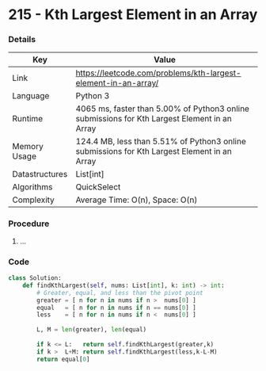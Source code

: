 # 215 - Kth Largest Element in an Array

### Details

| Key | Value |
| --- | ----- |
| Link | https://leetcode.com/problems/kth-largest-element-in-an-array/
| Language | Python 3
| Runtime | 4065 ms, faster than 5.00% of Python3 online submissions for Kth Largest Element in an Array
| Memory Usage | 124.4 MB, less than 5.51% of Python3 online submissions for Kth Largest Element in an Array
| Datastructures | List[int]
| Algorithms | QuickSelect
| Complexity | Average Time: O(n), Space: O(n)

### Procedure

1. ...

### Code

```python
class Solution:
    def findKthLargest(self, nums: List[int], k: int) -> int:
        # Greater, equal, and less than the pivot point
        greater = [ n for n in nums if n >  nums[0] ]
        equal   = [ n for n in nums if n == nums[0] ]
        less    = [ n for n in nums if n <  nums[0] ]
        
        L, M = len(greater), len(equal)
        
        if k <= L:   return self.findKthLargest(greater,k)
        if k >  L+M: return self.findKthLargest(less,k-L-M)
        return equal[0]
```
